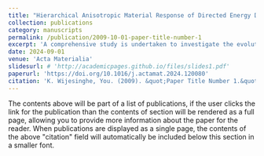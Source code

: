 ```yaml
---
title: "Hierarchical Anisotropic Material Response of Directed Energy Deposited (DED) Ti-6Al-4V alloy"
collection: publications
category: manuscripts
permalink: /publication/2009-10-01-paper-title-number-1
excerpt: 'A comprehensive study is undertaken to investigate the evolution of microscopic deformation under in-situ uniaxial tensile testing of the Directed Energy Deposited (DED) Ti-6Al-4V alloy. The study uncovered a synergistic influence of the (α+β) lamellar microstructural features at different length scales, leading to distinct deformation mechanisms and barrier effects. At the smallest length scale, the deformation mechanisms are lattice slipping and phase boundary sliding (PBS), with a characteristic length scale comparable to the dimensions of α platelets and colonies. The slipping and PBS encountered complex barrier effects at β interlayers. At the intermediate length scale, a mechanism of strain localization manifests as shear bands along a 45o orientation to the uniaxial loading direction. The strain localization involves the activation of multiple slipping events and exhibits a propensity to choose large unobstructed phase-boundary pathways for its realization. At the highest length scale, grain boundaries introduce another barrier effect to both slipping and strain localization through intergranular deformation compatibility. The synergistic interplay between these three mechanisms constitutes a hierarchical response, enabling the material to effectively accommodate large plastic deformation. Moreover, the synergistic interplay influences the anisotropy of the material.'
date: 2024-09-01
venue: 'Acta Materialia'
slidesurl: # 'http://academicpages.github.io/files/slides1.pdf'
paperurl: 'https://doi.org/10.1016/j.actamat.2024.120080'
citation: 'K. Wijesinghe, You. (2009). &quot;Paper Title Number 1.&quot; <i>Journal 1</i>. 1(1).'
---
```


The contents above will be part of a list of publications, if the user clicks the link for the publication than the contents of section will be rendered as a full page, allowing you to provide more information about the paper for the reader. When publications are displayed as a single page, the contents of the above "citation" field will automatically be included below this section in a smaller font.
